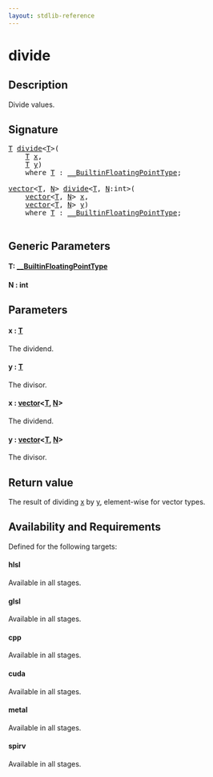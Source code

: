 ```yaml
---
layout: stdlib-reference
---
```


# divide

## Description

Divide values.



## Signature 

<pre>
<a href="divide#typeparam-T" class="code_type">T</a> <a href="divide">divide</a>&lt;<a href="divide#typeparam-T" class="code_type">T</a>&gt;(
    <a href="divide#typeparam-T" class="code_type">T</a> <a href="divide#decl-x" class="code_param">x</a>,
    <a href="divide#typeparam-T" class="code_type">T</a> <a href="divide#decl-y" class="code_param">y</a>)
    <span class='code_keyword'>where</span> <a href="divide#typeparam-T" class="code_type">T</a> : <a href="../interfaces/0_builtinfloatingpointtype-029hm/index" class="code_type">__BuiltinFloatingPointType</a>;

<a href="../types/vector/index" class="code_type">vector</a>&lt;<a href="divide#typeparam-T" class="code_type">T</a>, <a href="divide#decl-N" class="code_var">N</a>&gt; <a href="divide">divide</a>&lt;<a href="divide#typeparam-T" class="code_type">T</a>, <a href="divide#decl-N" class="code_var">N</a>:<span class="code_keyword">int</span>&gt;(
    <a href="../types/vector/index" class="code_type">vector</a>&lt;<a href="divide#typeparam-T" class="code_type">T</a>, <a href="divide#decl-N" class="code_var">N</a>&gt; <a href="divide#decl-x" class="code_param">x</a>,
    <a href="../types/vector/index" class="code_type">vector</a>&lt;<a href="divide#typeparam-T" class="code_type">T</a>, <a href="divide#decl-N" class="code_var">N</a>&gt; <a href="divide#decl-y" class="code_param">y</a>)
    <span class='code_keyword'>where</span> <a href="divide#typeparam-T" class="code_type">T</a> : <a href="../interfaces/0_builtinfloatingpointtype-029hm/index" class="code_type">__BuiltinFloatingPointType</a>;

</pre>

## Generic Parameters

####  <a id="typeparam-T"></a>T: [\_\_BuiltinFloatingPointType](../interfaces/0_builtinfloatingpointtype-029hm/index)
####  <a id="decl-N"></a>N  : int

## Parameters

####  <a id="decl-x"></a>x  : [T](divide#typeparam-T)
The dividend.

####  <a id="decl-y"></a>y  : [T](divide#typeparam-T)
The divisor.

####  <a id="decl-x"></a>x  : [vector](../types/vector/index)\<[T](../types/vector/index#typeparam-T), [N](../types/vector/index#decl-N)\>
The dividend.

####  <a id="decl-y"></a>y  : [vector](../types/vector/index)\<[T](../types/vector/index#typeparam-T), [N](../types/vector/index#decl-N)\>
The divisor.


## Return value
The result of dividing <span class='code'><a href="divide#decl-x" class="code_param">x</a></span> by <span class='code'><a href="divide#decl-y" class="code_param">y</a></span>, element-wise for vector types.


## Availability and Requirements

Defined for the following targets:

#### hlsl
Available in all stages.

#### glsl
Available in all stages.

#### cpp
Available in all stages.

#### cuda
Available in all stages.

#### metal
Available in all stages.

#### spirv
Available in all stages.



